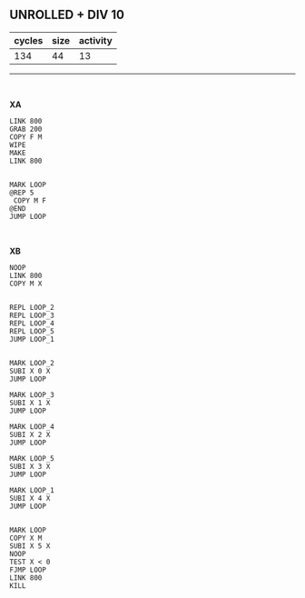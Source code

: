 ## UNROLLED + DIV 10

| cycles | size | activity |
| ------ | ---- | -------- |
| 134 | 44 | 13 |
<hr>
<br>

**XA**

```
LINK 800
GRAB 200
COPY F M
WIPE
MAKE
LINK 800


MARK LOOP
@REP 5
 COPY M F
@END
JUMP LOOP

```

<br>

**XB**

```
NOOP
LINK 800
COPY M X


REPL LOOP_2
REPL LOOP_3
REPL LOOP_4
REPL LOOP_5
JUMP LOOP_1


MARK LOOP_2
SUBI X 0 X
JUMP LOOP

MARK LOOP_3
SUBI X 1 X
JUMP LOOP

MARK LOOP_4
SUBI X 2 X
JUMP LOOP

MARK LOOP_5
SUBI X 3 X
JUMP LOOP

MARK LOOP_1
SUBI X 4 X
JUMP LOOP


MARK LOOP
COPY X M
SUBI X 5 X
NOOP
TEST X < 0
FJMP LOOP
LINK 800
KILL
```
